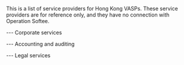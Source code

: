This is a list of service providers for Hong Kong VASPs.  These
service providers are for reference only, and they have no connection
with Operation Softee.

--- Corporate services


--- Accounting and auditing


--- Legal services

